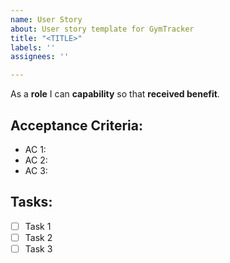 ```yaml
---
name: User Story
about: User story template for GymTracker
title: "<TITLE>"
labels: ''
assignees: ''

---
```


As a **role** I can **capability** so that **received benefit**.

## Acceptance Criteria:
* AC 1:
* AC 2:
* AC 3:

## Tasks:
- [ ] Task 1
- [ ] Task 2
- [ ] Task 3
